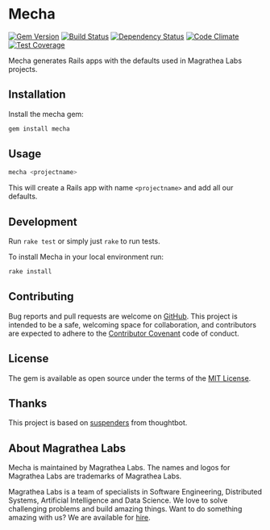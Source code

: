 # Mecha

[![Gem Version](https://badge.fury.io/rb/mecha.svg)](https://badge.fury.io/rb/mecha)
[![Build Status](https://travis-ci.org/magrathealabs/mecha.svg?branch=master)](https://travis-ci.org/magrathealabs/mecha)
[![Dependency Status](https://gemnasium.com/badges/github.com/magrathealabs/mecha.svg)](https://gemnasium.com/github.com/magrathealabs/mecha)
[![Code Climate](https://codeclimate.com/github/magrathealabs/mecha/badges/gpa.svg)](https://codeclimate.com/github/magrathealabs/mecha)
[![Test Coverage](https://codeclimate.com/github/magrathealabs/mecha/badges/coverage.svg)](https://codeclimate.com/github/magrathealabs/mecha/coverage)

Mecha generates Rails apps with the defaults used in Magrathea Labs projects.

## Installation

Install the mecha gem:

```bash
gem install mecha
```

## Usage

```bash
mecha <projectname>
```

This will create a Rails app with name `<projectname>` and add all our defaults.

## Development

Run `rake test` or simply just `rake` to run tests.

To install Mecha in your local environment run:

```bash
rake install
```

## Contributing

Bug reports and pull requests are welcome on [GitHub](https://github.com/magrathealabs/mecha/issues). This project is
intended to be a safe, welcoming space for collaboration, and contributors are expected to adhere to the
[Contributor Covenant](http://contributor-covenant.org) code of conduct.


## License

The gem is available as open source under the terms of the [MIT License](http://opensource.org/licenses/MIT).

## Thanks

This project is based on [suspenders](https://github.com/thoughtbot/suspenders) from thoughtbot.

## About Magrathea Labs

Mecha is maintained by Magrathea Labs. The names and logos for Magrathea Labs are trademarks of Magrathea Labs.

Magrathea Labs is a team of specialists in Software Engineering, Distributed Systems, Artificial Intelligence and
Data Science. We love to solve challenging problems and build amazing things. Want to do something amazing with us?
We are available for [hire](mailto:contact@magrathealabs.com).
